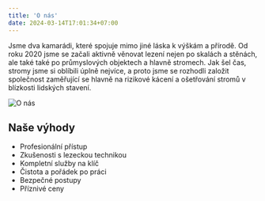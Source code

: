 ```yaml
---
title: 'O nás'
date: 2024-03-14T17:01:34+07:00
---
```


Jsme dva kamarádi, které spojuje mimo jiné láska k výškám a přírodě. Od roku 2020 jsme se začali aktivně věnovat lezení nejen po skalách a stěnách, ale také také po průmyslových objektech a hlavně stromech. Jak šel čas, stromy jsme si oblíbili úplně nejvíce, a proto jsme se rozhodli založit společnost zaměřující se hlavně na rizikové kácení a ošetřování stromů v blízkosti lidských stavení.

![O nás](/images/BreakingFire.png)



## Naše výhody
- Profesionální přístup
- Zkušenosti s lezeckou technikou
- Kompletní služby na klíč
- Čistota a pořádek po práci
- Bezpečné postupy
- Příznivé ceny